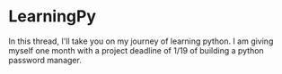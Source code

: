 # LearningPy
In this thread, I'll take you on my journey of learning python. I am giving myself one month with a project deadline of 1/19 of building a python password manager.
